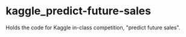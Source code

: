 # kaggle_predict-future-sales
Holds the code for Kaggle in-class competition, "predict future sales".
